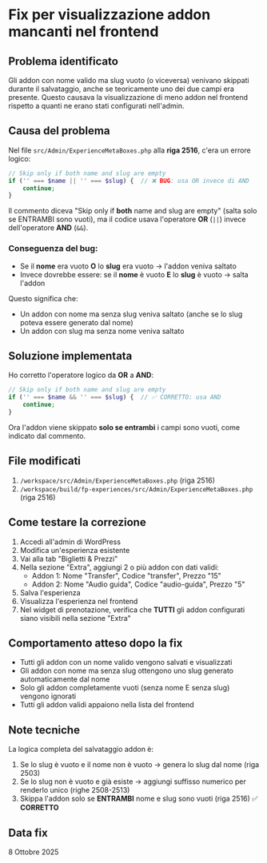 # Fix per visualizzazione addon mancanti nel frontend

## Problema identificato

Gli addon con nome valido ma slug vuoto (o viceversa) venivano skippati durante il salvataggio, anche se teoricamente uno dei due campi era presente. Questo causava la visualizzazione di meno addon nel frontend rispetto a quanti ne erano stati configurati nell'admin.

## Causa del problema

Nel file `src/Admin/ExperienceMetaBoxes.php` alla **riga 2516**, c'era un errore logico:

```php
// Skip only if both name and slug are empty
if ('' === $name || '' === $slug) {  // ❌ BUG: usa OR invece di AND
    continue;
}
```

Il commento diceva "Skip only if **both** name and slug are empty" (salta solo se ENTRAMBI sono vuoti), ma il codice usava l'operatore **OR** (`||`) invece dell'operatore **AND** (`&&`).

### Conseguenza del bug:

- Se il **nome** era vuoto **O** lo **slug** era vuoto → l'addon veniva saltato
- Invece dovrebbe essere: se il **nome** è vuoto **E** lo **slug** è vuoto → salta l'addon

Questo significa che:
- Un addon con nome ma senza slug veniva saltato (anche se lo slug poteva essere generato dal nome)
- Un addon con slug ma senza nome veniva saltato

## Soluzione implementata

Ho corretto l'operatore logico da **OR** a **AND**:

```php
// Skip only if both name and slug are empty
if ('' === $name && '' === $slug) {  // ✅ CORRETTO: usa AND
    continue;
}
```

Ora l'addon viene skippato **solo se entrambi** i campi sono vuoti, come indicato dal commento.

## File modificati

1. `/workspace/src/Admin/ExperienceMetaBoxes.php` (riga 2516)
2. `/workspace/build/fp-experiences/src/Admin/ExperienceMetaBoxes.php` (riga 2516)

## Come testare la correzione

1. Accedi all'admin di WordPress
2. Modifica un'esperienza esistente
3. Vai alla tab "Biglietti & Prezzi"
4. Nella sezione "Extra", aggiungi 2 o più addon con dati validi:
   - Addon 1: Nome "Transfer", Codice "transfer", Prezzo "15"
   - Addon 2: Nome "Audio guida", Codice "audio-guida", Prezzo "5"
5. Salva l'esperienza
6. Visualizza l'esperienza nel frontend
7. Nel widget di prenotazione, verifica che **TUTTI** gli addon configurati siano visibili nella sezione "Extra"

## Comportamento atteso dopo la fix

- Tutti gli addon con un nome valido vengono salvati e visualizzati
- Gli addon con nome ma senza slug ottengono uno slug generato automaticamente dal nome
- Solo gli addon completamente vuoti (senza nome E senza slug) vengono ignorati
- Tutti gli addon validi appaiono nella lista del frontend

## Note tecniche

La logica completa del salvataggio addon è:

1. Se lo slug è vuoto e il nome non è vuoto → genera lo slug dal nome (riga 2503)
2. Se lo slug non è vuoto e già esiste → aggiungi suffisso numerico per renderlo unico (righe 2508-2513)
3. Skippa l'addon solo se **ENTRAMBI** nome e slug sono vuoti (riga 2516) ✅ **CORRETTO**

## Data fix

8 Ottobre 2025